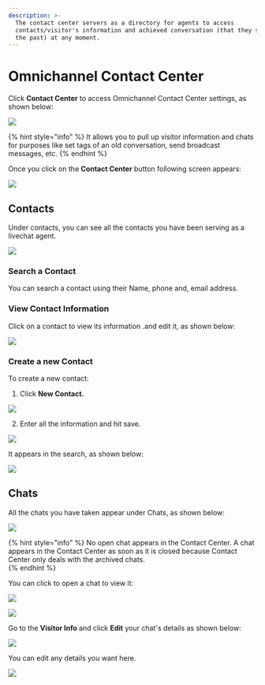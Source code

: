 ```yaml
---
description: >-
  The contact center servers as a directory for agents to access
  contacts/visitor's information and achieved conversation (that they served in
  the past) at any moment.
---
```


# Omnichannel Contact Center

Click **Contact Center** to access Omnichannel Contact Center settings, as shown below:

![](../../../.gitbook/assets/image%20%28219%29.png)

{% hint style="info" %}
It allows you to pull up visitor information and chats for purposes like set tags of an old conversation, send broadcast messages, etc.
{% endhint %}

Once you click on the **Contact Center** button following screen appears:

![](../../../.gitbook/assets/image%20%28211%29.png)

## Contacts

Under contacts, you can see all the contacts you have been serving as a livechat agent.

![](../../../.gitbook/assets/image%20%28214%29.png)

### Search a Contact

You can search a contact using their Name, phone and, email address.

### View Contact Information

Click on a contact to view its information .and edit it, as shown below:

![](../../../.gitbook/assets/image%20%28220%29.png)

### Create a new Contact

To create a new contact:

1. Click **New Contact.**

![](../../../.gitbook/assets/image%20%28212%29.png)

2. Enter all the information and hit save. 

![](../../../.gitbook/assets/image%20%28213%29.png)



It appears in the search, as shown below:

![](../../../.gitbook/assets/image%20%28221%29.png)

## Chats

All the chats you have taken appear under Chats,  as shown below:

![](../../../.gitbook/assets/image%20%28190%29.png)

{% hint style="info" %}
No open chat appears in the Contact Center. A chat appears in the Contact Center as soon as it is closed because Contact Center only deals with the archived chats.   
{% endhint %}

You can click to open a chat to view it: 

![](../../../.gitbook/assets/image%20%28216%29.png)

![](../../../.gitbook/assets/image%20%28182%29.png)

Go to the **Visitor Info** and click **Edit** your chat's details as shown below:

![](../../../.gitbook/assets/image%20%28218%29.png)

You can edit any details you want here. 

![](../../../.gitbook/assets/image%20%28217%29.png)

